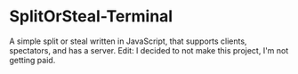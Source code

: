 # SplitOrSteal-Terminal
A simple split or steal written in JavaScript, that supports clients, spectators, and has a server.
Edit: I decided to not make this project, I'm not getting paid.

